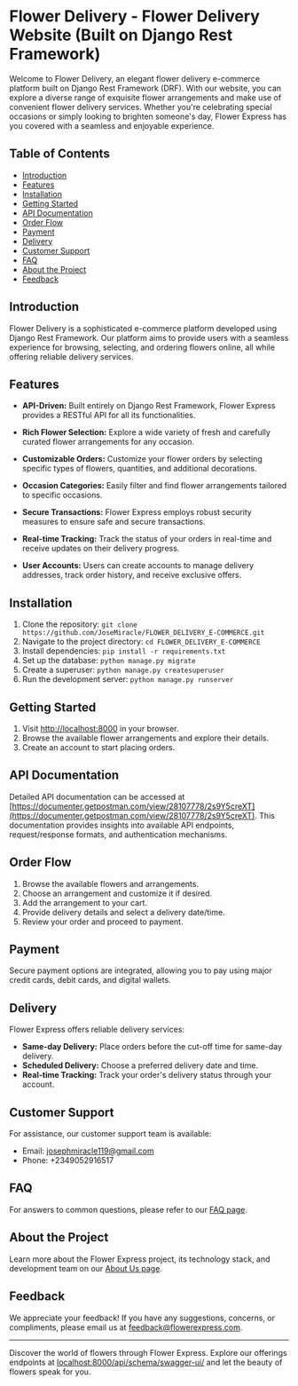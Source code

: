 # Flower Delivery - Flower Delivery Website (Built on Django Rest Framework)



Welcome to Flower Delivery, an elegant flower delivery e-commerce platform built on Django Rest Framework (DRF). With our website, you can explore a diverse range of exquisite flower arrangements and make use of convenient flower delivery services. Whether you're celebrating special occasions or simply looking to brighten someone's day, Flower Express has you covered with a seamless and enjoyable experience.

## Table of Contents

- [Introduction](#introduction)
- [Features](#features)
- [Installation](#installation)
- [Getting Started](#getting-started)
- [API Documentation](#api-documentation)
- [Order Flow](#order-flow)
- [Payment](#payment)
- [Delivery](#delivery)
- [Customer Support](#customer-support)
- [FAQ](#faq)
- [About the Project](#about-the-project)
- [Feedback](#feedback)

## Introduction

Flower Delivery is a sophisticated e-commerce platform developed using Django Rest Framework. Our platform aims to provide users with a seamless experience for browsing, selecting, and ordering flowers online, all while offering reliable delivery services.

## Features

- **API-Driven:** Built entirely on Django Rest Framework, Flower Express provides a RESTful API for all its functionalities.

- **Rich Flower Selection:** Explore a wide variety of fresh and carefully curated flower arrangements for any occasion.

- **Customizable Orders:** Customize your flower orders by selecting specific types of flowers, quantities, and additional decorations.

- **Occasion Categories:** Easily filter and find flower arrangements tailored to specific occasions.

- **Secure Transactions:** Flower Express employs robust security measures to ensure safe and secure transactions.

- **Real-time Tracking:** Track the status of your orders in real-time and receive updates on their delivery progress.

- **User Accounts:** Users can create accounts to manage delivery addresses, track order history, and receive exclusive offers.

## Installation

1. Clone the repository: `git clone https://github.com/JoseMiracle/FLOWER_DELIVERY_E-COMMERCE.git`
2. Navigate to the project directory: `cd FLOWER_DELIVERY_E-COMMERCE`
3. Install dependencies: `pip install -r requirements.txt`
4. Set up the database: `python manage.py migrate`
5. Create a superuser: `python manage.py createsuperuser`
6. Run the development server: `python manage.py runserver`

## Getting Started

1. Visit [http://localhost:8000](http://localhost:8000) in your browser.
2. Browse the available flower arrangements and explore their details.
3. Create an account to start placing orders.

## API Documentation

Detailed API documentation can be accessed at [https://documenter.getpostman.com/view/28107778/2s9Y5creXT](https://documenter.getpostman.com/view/28107778/2s9Y5creXT). This documentation provides insights into available API endpoints, request/response formats, and authentication mechanisms.

## Order Flow

1. Browse the available flowers and arrangements.
2. Choose an arrangement and customize it if desired.
3. Add the arrangement to your cart.
4. Provide delivery details and select a delivery date/time.
5. Review your order and proceed to payment.

## Payment

Secure payment options are integrated, allowing you to pay using major credit cards, debit cards, and digital wallets.

## Delivery

Flower Express offers reliable delivery services:

- **Same-day Delivery:** Place orders before the cut-off time for same-day delivery.
- **Scheduled Delivery:** Choose a preferred delivery date and time.
- **Real-time Tracking:** Track your order's delivery status through your account.

## Customer Support

For assistance, our customer support team is available:

- Email: josephmiracle119@gmail.com
- Phone: +2349052916517

## FAQ

For answers to common questions, please refer to our [FAQ page](faq.md).

## About the Project

Learn more about the Flower Express project, its technology stack, and development team on our [About Us page](about-us.md).

## Feedback

We appreciate your feedback! If you have any suggestions, concerns, or compliments, please email us at feedback@flowerexpress.com.

---

Discover the world of flowers through Flower Express. Explore our offerings endpoints at [localhost:8000/api/schema/swagger-ui/](localhost:8000/api/schema/swagger-ui/) and let the beauty of flowers speak for you.